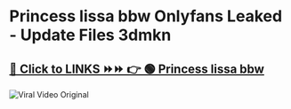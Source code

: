 
 # Princess lissa bbw Onlyfans Leaked - Update Files 3dmkn

## <h2><a href="https://clipsfans.com/Princess_lissa_bbw&ref=git">🔗 Click to LINKS ⏩⏩ 👉 🟢 Princess lissa bbw </a></h2>

<a href="https://clipsfans.com/Princess_lissa_bbw&ref=git" rel="nofollow" data-target="animated-image.originalLink"><img src="https://i.ibb.co.com/xMMVF88/686577567.gif" alt="Viral Video Original" style="max-width: 100%; display: inline-block;" data-target="animated-image.originalImage"></a>

